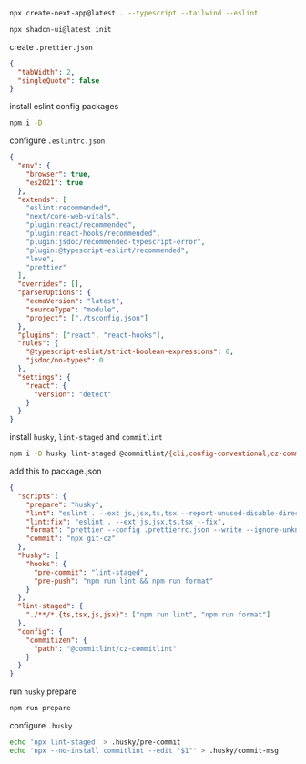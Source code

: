 ```bash
npx create-next-app@latest . --typescript --tailwind --eslint

npx shadcn-ui@latest init
```

create `.prettier.json`

```json
{
  "tabWidth": 2,
  "singleQuote": false
}
```

install eslint config packages

```bash
npm i -D
```

configure `.eslintrc.json`

```json
{
  "env": {
    "browser": true,
    "es2021": true
  },
  "extends": [
    "eslint:recommended",
    "next/core-web-vitals",
    "plugin:react/recommended",
    "plugin:react-hooks/recommended",
    "plugin:jsdoc/recommended-typescript-error",
    "plugin:@typescript-eslint/recommended",
    "love",
    "prettier"
  ],
  "overrides": [],
  "parserOptions": {
    "ecmaVersion": "latest",
    "sourceType": "module",
    "project": ["./tsconfig.json"]
  },
  "plugins": ["react", "react-hooks"],
  "rules": {
    "@typescript-eslint/strict-boolean-expressions": 0,
    "jsdoc/no-types": 0
  },
  "settings": {
    "react": {
      "version": "detect"
    }
  }
}
```

install `husky`, `lint-staged` and `commitlint`

```bash
npm i -D husky lint-staged @commitlint/{cli,config-conventional,cz-commitlint}
```

add this to package.json

```json
{
  "scripts": {
    "prepare": "husky",
    "lint": "eslint . --ext js,jsx,ts,tsx --report-unused-disable-directives --max-warnings 0",
    "lint:fix": "eslint . --ext js,jsx,ts,tsx --fix",
    "format": "prettier --config .prettierrc.json --write --ignore-unknown \"**/*.{ts,tsx}\"",
    "commit": "npx git-cz"
  },
  "husky": {
    "hooks": {
      "pre-commit": "lint-staged",
      "pre-push": "npm run lint && npm run format"
    }
  },
  "lint-staged": {
    "./**/*.{ts,tsx,js,jsx}": ["npm run lint", "npm run format"]
  },
  "config": {
    "commitizen": {
      "path": "@commitlint/cz-commitlint"
    }
  }
}
```

run `husky` prepare

```bash
npm run prepare
```

configure `.husky`

```bash
echo 'npx lint-staged' > .husky/pre-commit
echo 'npx --no-install commitlint --edit "$1"' > .husky/commit-msg
```
